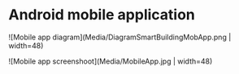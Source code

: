 # Android mobile application

![Mobile app diagram](Media/DiagramSmartBuildingMobApp.png | width=48) 

![Mobile app screenshoot](Media/MobileApp.jpg | width=48)

